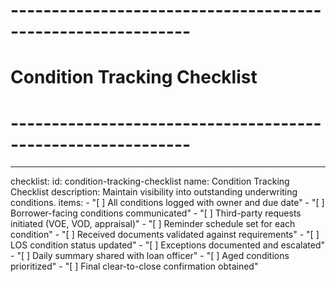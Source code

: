 <!-- Powered by BMAD™ Core -->

# ------------------------------------------------------------

# Condition Tracking Checklist

# ------------------------------------------------------------

---

checklist:
id: condition-tracking-checklist
name: Condition Tracking Checklist
description: Maintain visibility into outstanding underwriting conditions.
items: - "[ ] All conditions logged with owner and due date" - "[ ] Borrower-facing conditions communicated" - "[ ] Third-party requests initiated (VOE, VOD, appraisal)" - "[ ] Reminder schedule set for each condition" - "[ ] Received documents validated against requirements" - "[ ] LOS condition status updated" - "[ ] Exceptions documented and escalated" - "[ ] Daily summary shared with loan officer" - "[ ] Aged conditions prioritized" - "[ ] Final clear-to-close confirmation obtained"
